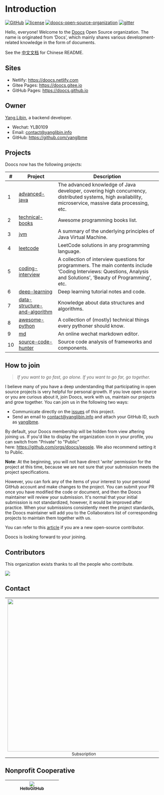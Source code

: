 # Introduction
[![GitHub](https://badgen.net/badge/icon/doocs?icon=github&label&color=green)](https://github.com/doocs)
[![license](https://badgen.net/github/license/doocs/doocs.github.io?color=green)](https://github.com/doocs/doocs.github.io/blob/master/LICENSE)
[![doocs-open-source-organization](https://badgen.net/badge/organization/join%20us/cyan)](#how-to-join)
[![gitter](https://badgen.net/badge/gitter/chat/cyan)](https://gitter.im/doocs)

Hello, everyone! Welcome to the [Doocs](https://github.com/doocs) Open Source organization. The name is originated from ‘Docs’, which mainly shares various development-related knowledge in the form of documents.

See the [中文文档](README_CN.md) for Chinese README.

## Sites
- Netlify: https://doocs.netlify.com
- Gitee Pages: https://doocs.gitee.io
- GitHub Pages: https://doocs.github.io

## Owner
[Yang Libin](https://github.com/yanglbme), a backend developer.

- Wechat: YLB0109
- Email: [contact@yanglibin.info](mailto:contact@yanglibin.info)
- GitHub: https://github.com/yanglbme


## Projects
Doocs now has the following projects:

| # | Project | Description |
|---|---|---|
| 1 | [advanced-java](https://github.com/doocs/advanced-java) | The advanced knowledge of Java developer, covering high concurrency, distributed systems, high availability, microservice, massive data processing, etc. |
| 2 | [technical-books](https://github.com/doocs/technical-books) | Awesome programming books list. |
| 3 | [jvm](https://github.com/doocs/jvm) | A summary of the underlying principles of Java Virtual Machine. |
| 4 | [leetcode](https://github.com/doocs/leetcode) | LeetCode solutions in any programming language. |
| 5 | [coding-interview](https://github.com/doocs/coding-interview) | A collection of interview questions for programmers. The main contents include ‘Coding Interviews: Questions, Analysis and Solutions’, ‘Beauty of Programming’, etc. |
| 6 | [deep-learning](https://github.com/doocs/deep-learning) | Deep learning tutorial notes and code.  |
| 7 | [data-structure-and-algorithm](https://github.com/doocs/data-structure-and-algorithm) | Knowledge about data structures and algorithms. |
| 8 | [awesome-python](https://github.com/doocs/awesome-python) | A collection of (mostly) technical things every pythoner should know. |
| 9 | [md](https://github.com/doocs/md) | An online wechat markdown editor. |
| 10 | [source-code-hunter](https://github.com/doocs/source-code-hunter) | Source code analysis of frameworks and components. |


## How to join
> *If you want to go fast, go alone. If you want to go far, go together.*

I believe many of you have a deep understanding that participating in open source projects is very helpful for personal growth. If you love open source or you are curious about it, join Doocs, work with us, maintain our projects and grow together. You can join us in the following two ways:

- Communicate directly on the [issues](https://github.com/doocs/doocs.github.io/issues/1) of this project.
- Send an email to [contact@yanglibin.info](mailto:contact@yanglibin.info?Subject=Join%20the%20Doocs%20Open%20Source%20organization) and attach your GitHub ID, such as [yanglbme](https://github.com/yanglbme).

By default, your Doocs membership will be hidden from view aftering joining us. If you'd like to display the organization icon in your profile, you can switch from "Private" to "Public" here: https://github.com/orgs/doocs/people. We also recommend setting it to Public.

**Note**: At the beginning, you will not have direct 'write' permission for the project at this time, because we are not sure that your submission meets the project specifications.

However, you can fork any of the items of your interest to your personal GitHub account and make changes to the project. You can submit your PR once you have modified the code or document, and then the Doocs maintainer will review your submission. It's normal that your initial submission is not standardized, however, it would be improved after practice. When your submissions consistently meet the project standards, the Doocs maintainer will add you to the Collaborators list of corresponding projects to maintain them together with us.

You can refer to this [article](https://github.com/firstcontributions/first-contributions/blob/master/README.md) if you are a new open-source contributor.

Doocs is looking forward to your joining.

## Contributors
This organization exists thanks to all the people who contribute. 

<a href="https://opencollective.com/doocs/contributors.svg?width=890&button=true"><img src="https://opencollective.com/doocs/contributors.svg?width=890&button=false" /></a>

## Contact
<table>
    <tr>
      <td align="center" style="width: 160px;">
        <a href="https://github.com/doocs">
          <img src="https://gitee.com/Doocs/doocs/raw/master/images/qrcode-for-doocs.jpg" style="width: 500px;"><br>
          <sub>Subscription</sub>
        </a><br>
      </td>
      <td align="center" style="width: 160px;">
        <a href="https://github.com/yanglbme">
          <img src="https://gitee.com/Doocs/doocs/raw/master/images/qrcode-for-yanglbme.jpg" style="width: 500px;"><br>
          <sub>Wechat</sub>
        </a><br>
      </td>
    </tr>
</table>

## Nonprofit Cooperative
<table>
  <thead>
    <tr>
      <th align="center" style="width: 160px;">
        <a href="https://github.com/521xueweihan/HelloGitHub">
        <img src="https://avatars2.githubusercontent.com/u/46038309?s=200&v=4" style="max-width:100%;"><br>
          <sub>HelloGitHub</sub>
        </a><br>
      </th>
    </tr>
  </thead>
</table>